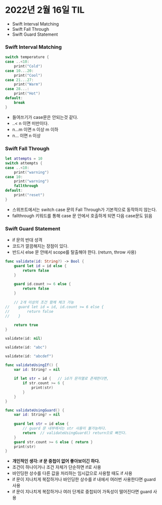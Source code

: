 # 2022년 2월 16일 TIL

- Swift Interval Matching
- Swift Fall Through
- Swift Guard Statement

### Swift Interval Matching

```swift
switch temperature {
case ..<10:
    print("Cold")
case 10...20:
    print("Cool")
case 21...27:
    print("Warm")
case 28...:
    print("Hot")
default:
    break
}
```

- 들여쓰기가 case문은 안되는것 같다.
- ..< n 이면 미만이다.
- n...m 이면 n 이상 m 이하
- n... 이면 n 이상

### Swift Fall Through

```swift
let attempts = 10
switch attempts {
case ..<10:
    print("warning")
case 10:
    print("warning")
    fallthrough
default:
    print("reset")
}
```

- 스위프트에서는 switch case 문의 Fall Through가 기본적으로 동작하지 않는다.
- fallthrough 키워드를 통해 case 문 안에서 호출하게 되면 다음 case문도 읽음

### Swift Guard Statement
- if 문의 반대 성격
- 코드가 깔끔해지는 장점이 있다.
- 반드시 else 문 안에서 scope를 탈출해야 한다. (return, throw 사용)

```swift
func validate(id: String?) -> Bool {
    guard let id = id else {
        return false
    }
    
    guard id.count >= 6 else {
        return false
    }
    
    // 2개 이상의 조건 함께 체크 가능
//    guard let id = id, id.count >= 6 else {
//        return false
//    }
    
    return true
}

validate(id: nil)

validate(id: "abc")

validate(id: "abcdef")

func validateUsingIf() {
    var id: String? = nil
    
    if let str = id {   // id가 문자열로 존재한다면,
        if str.count >= 6 {
            print(str)
        }
    }
}

func validateUsingGuard() {
    var id: String? = nil
    
    guard let str = id else {
        // guard 문 내부에서는 str 사용이 불가능하다.
        return  // validateUsingGuard() return으로 빠진다.
    }
    guard str.count >= 6 else { return }
    print(str)
}
```

- **개인적인 생각: if 문 중첩이 없어 좋아보이긴 하다.**
- 조건이 하나이거나 조건 자체가 단순하면 if로 사용
- 바인딩한 상수를 다른 값을 처리하는 임시값으로 사용할 때도 if 사용
- if 문이 지나치게 복잡하거나 바인딩한 상수를 if 내에서 여러번 사용한다면 guard 사용
- if 문이 지나치게 복잡하거나 여러 단계로 중첩되어 가독성이 떨어진다면 guard 사용
